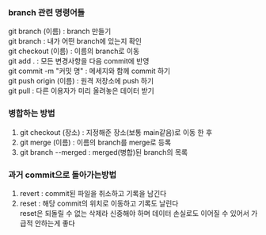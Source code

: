 ### branch 관련 명령어들
git branch (이름) : branch 만들기 <br>
git branch : 내가 어떤 branch에 있는지 확인 <br>
git checkout (이름) : 이름의 branch로 이동 <br>
git add . : 모든 변경사항을 다음 commit에 반영 <br>
git commit -m "커밋 명" : 메세지와 함께 commit 하기 <br>
git push origin (이름) : 원격 저장소에 push 하기 <br>
git pull : 다른 이용자가 미리 올려놓은 데이터 받기
### 병합하는 방법 <br>
1. git checkout (장소) : 지정해준 장소(보통 main같음)로 이동 한 후
2. git merge (이름) : 이름의 branch를 merge로 등록
3. git branch --merged : merged(병합)된 branch의 목록 <br>

### 과거 commit으로 돌아가는방법
1. revert : commit된 파일을 취소하고 기록을 남긴다
2. reset : 해당 commit의 위치로 이동하고 기록도 날린다<br>reset은 되돌릴 수 없는 삭제라 신중해야 하며
데이터 손실로도 이어질 수 있어서 가급적 안하는게 좋다

